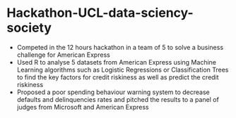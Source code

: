 # Hackathon-UCL-data-sciency-society

-	Competed in the 12 hours hackathon in a team of 5 to solve a business challenge for American Express
- Used R to analyse 5 datasets from American Express using Machine Learning algorithms such as Logistic Regressions or Classification Trees to find the key factors for credit riskiness as well as predict the credit riskiness
-	Proposed a poor spending behaviour warning system to decrease defaults and delinquencies rates and pitched the results to a panel of judges from Microsoft and American Express
